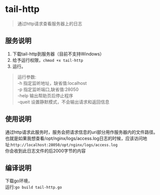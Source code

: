 # tail-http
> 通过http请求查看服务器上的日志

## 服务说明
1. 下载tail-http到服务器（目前不支持Windows）
2. 给予运行权限，`chmod +x tail-http`
3. 运行。
> 运行参数:  
-h 指定监听地址，缺省值:localhost  
-p 指定监听端口,缺省值:28050  
-help 输出帮助页后停止程序  
-queit 设置静默模式，不会输出请求和返回信息  

## 使用说明
通过http请求此服务时，服务会把请求信息的uri部分用作服务器内的文件路径。  
也就是如果我想查看/opt/nginx/logs/access.log日志的时候，应该访问地址:`http://localhost:28050/opt/nginx/logs/access.log`  
你会收到此日志文件的后2000字节的内容  

## 编译说明
下载go环境，  
运行:`go build tail-http.go`  

